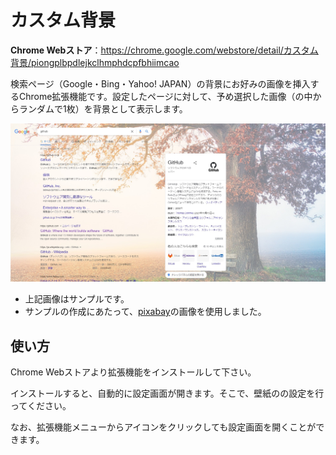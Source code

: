 # カスタム背景
**Chrome Webストア**：https://chrome.google.com/webstore/detail/カスタム背景/piongplbpdlejkclhmphdcpfbhiimcao

検索ページ（Google・Bing・Yahoo! JAPAN）の背景にお好みの画像を挿入するChrome拡張機能です。設定したページに対して、予め選択した画像（の中からランダムで1枚）を背景として表示します。

![サンプル画像](README_images/サンプル.jpg)
- 上記画像はサンプルです。
- サンプルの作成にあたって、[pixabay](https://pixabay.com/ja/photos/木-公園のベンチ-秋-6792528/)の画像を使用しました。

## 使い方
Chrome Webストアより拡張機能をインストールして下さい。

インストールすると、自動的に設定画面が開きます。そこで、壁紙のの設定を行ってください。

なお、拡張機能メニューからアイコンをクリックしても設定画面を開くことができます。